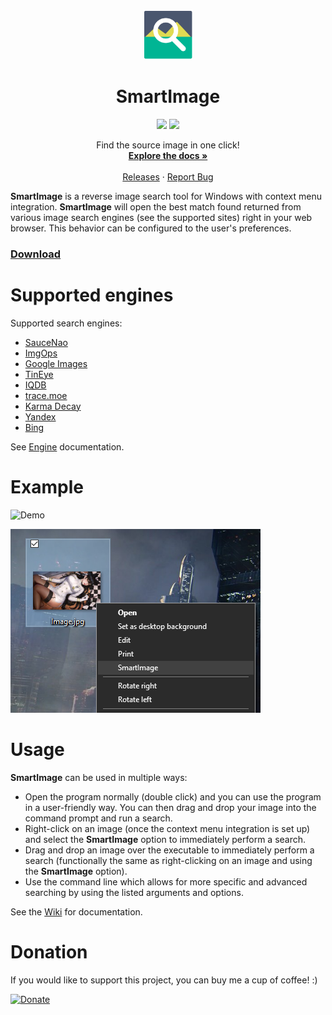 <!-- PROJECT LOGO -->
<br />
<p align="center">
  <a href="https://github.com/Decimation/SmartImage">
    <img src="SmartImage/Icon.png" alt="Logo" width="80" height="80">
  </a>

  <h1 align="center">SmartImage</h1>
  
  <p align="center">
    <a href="https://GitHub.com/Decimation/SmartImage/releases/" alt="Releases">
        <img src="https://img.shields.io/github/release/Decimation/SmartImage.svg" /></a>
    
  <a href="https://GitHub.com/Decimation/SmartImage/releases/" alt="Total Downloads">
        <img src="https://img.shields.io/github/downloads/Decimation/SmartImage/total.svg" /></a>
    
</p>

  <p align="center">
    Find the source image in one click!
    <br />
    <a href="https://github.com/Decimation/SmartImage/wiki"><strong>Explore the docs »</strong></a>
    <br />
    <br />
    <a href="https://github.com/Decimation/SmartImage/releases">Releases</a>
    ·
    <a href="https://github.com/Decimation/SmartImage/issues">Report Bug</a>
    
  </p>
</p>

<!-- g -->


**SmartImage** is a reverse image search tool for Windows with context menu integration. **SmartImage** will open the best match found returned from various image search engines (see the supported sites) right in your web browser. This behavior can be configured to the user's preferences.


### [Download](https://github.com/Decimation/SmartImage/releases)

# Supported engines

Supported search engines:

- [SauceNao](https://saucenao.com/)
- [ImgOps](http://imgops.com/)
- [Google Images](https://images.google.com/)
- [TinEye](https://tineye.com/)
- [IQDB](https://iqdb.org/)
- [trace.moe](https://trace.moe/)
- [Karma Decay](http://karmadecay.com/)
- [Yandex](https://yandex.com/images/)
- [Bing](https://www.bing.com/images/)

See [Engine](https://github.com/Decimation/SmartImage/wiki/Engines) documentation.

# Example

![Demo](https://github.com/Decimation/SmartImage/raw/master/Demo.gif)

![Context menu image](https://github.com/Decimation/SmartImage/blob/master/Context%20menu%20integration.png)

# Usage

**SmartImage** can be used in multiple ways:

- Open the program normally (double click) and you can use the program in a user-friendly way. You can then drag and drop your image into the command prompt and run a search.
- Right-click on an image (once the context menu integration is set up) and select the **SmartImage** option to immediately perform a search.
- Drag and drop an image over the executable to immediately perform a search (functionally the same as right-clicking on an image and using the **SmartImage** option).
- Use the command line which allows for more specific and advanced searching by using the listed arguments and options.

See the [Wiki](https://github.com/Decimation/SmartImage/wiki) for documentation.

# Donation

If you would like to support this project, you can buy me a cup of coffee! :)

[![Donate](https://img.shields.io/badge/Donate-PayPal-blue.svg)](https://paypal.me/decimation001?locale.x=en_US)
